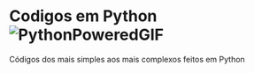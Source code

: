 # Codigos em Python ![PythonPoweredGIF](https://github.com/Tbestinthegame/Codigos-em-Python/assets/127501873/4d50c444-0490-4fa3-9f31-8e22ad025385)

Códigos dos mais simples aos mais complexos feitos em Python
